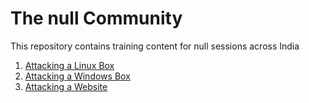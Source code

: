# The null Community

This repository contains training content for null sessions across India

1. [Attacking a Linux Box](Linux/README.md)
2. [Attacking a Windows Box](Windows/README.md)
3. [Attacking a Website](Web/README.md)
